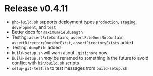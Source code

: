# Release v0.4.11

- `php-build.sh` supports deployment types `production`, `staging`, `development`, and `test`
- Better docs for `maximumFieldLength`
- Testing: `assertFileContains`, `assertFileDoesNotContain`, `assertDirectoryDoesNotExist`, `assertDirectoryExists` added
- Testing: `dumpFile` added
- `build-setup.sh` will warn about `.gitignore` now
- `build-setup.sh` *may* be renamed to something in the future to avoid conflict with `bin/build.sh` scripts
- `setup-git-test.sh` to test messages from `build-setup.sh`
